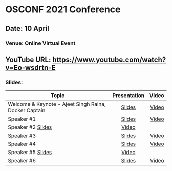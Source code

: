 # OSCONF 2021 Conference

## Date: 10 April 

### Venue: Online Virtual Event

## YouTube URL: https://www.youtube.com/watch?v=Eo-wsdrtn-E

### Slides:


| Topic        | Presentation          | Video  |
| ------------- |:-------------:| -----:|
| Welcome & Keynote - Ajeet Singh Raina, Docker Captain| [Slides]() | [Video]() |
| Speaker #1| [Slides]() | [Video]() |
| Speaker #2 [Slides]() | [Video]() |
| Speaker #3| [Slides]() | [Video]() |
| Speaker #4| [Slides]() | [Video]() |
| Speaker #5  [Slides]() | [Video]() |
| Speaker #6| [Slides]() | [Video]() |
